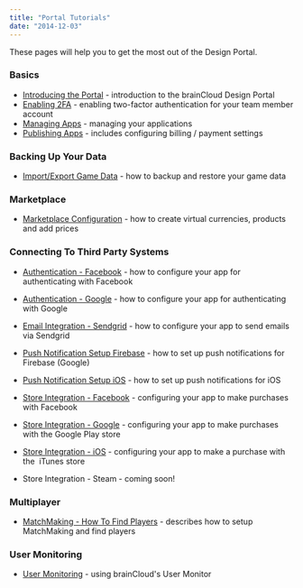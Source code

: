 ```yaml
---
title: "Portal Tutorials"
date: "2014-12-03"
---
```


These pages will help you to get the most out of the Design Portal.

### Basics

- [Introducing the Portal](https://getbraincloud.com/apidocs/portal-usage/introduction-to-the-portal) - introduction to the brainCloud Design Portal
- [Enabling 2FA](https://getbraincloud.com/apidocs/portal-usage/two-factor-authentication-for-team-members/) - enabling two-factor authentication for your team member account
- [Managing Apps](https://getbraincloud.com/apidocs/portal-usage/managing-apps/) - managing your applications
- [Publishing Apps](https://getbraincloud.com/apidocs/portal-usage/publishing-apps/) - includes configuring billing / payment settings

### Backing Up Your Data

- [Import/Export Game Data](https://getbraincloud.com/apidocs/portal-usage/importexport-game-data/) - how to backup and restore your game data

### Marketplace

- [Marketplace Configuration](https://getbraincloud.com/apidocs/portal-usage/marketplace-configuration/) - how to create virtual currencies, products and add prices

### Connecting To Third Party Systems

- [Authentication - Facebook](https://getbraincloud.com/apidocs/portal-usage/basic-configuration-facebook/) \- how to configure your app for authenticating with Facebook  
    
- [Authentication - Google](https://getbraincloud.com/apidocs/portal-usage/authentication-google/) - how to configure your app for authenticating with Google
- [Email Integration - Sendgrid](https://getbraincloud.com/apidocs/portal-usage/email-integration-sendgrid/) - how to configure your app to send emails via Sendgrid
- [Push Notification Setup Firebase](https://getbraincloud.com/apidocs/portal-usage/push-notification-setup-firebase/) - how to set up push notifications for Firebase (Google)
- [Push Notification Setup iOS](https://getbraincloud.com/apidocs/portal-usage/push-notification-setup-ios/) - how to set up push notifications for iOS
- [Store Integration - Facebook](https://getbraincloud.com/apidocs/portal-usage/store-integration-facebook/) - configuring your app to make purchases with Facebook
- [Store Integration - Google](https://getbraincloud.com/apidocs/portal-usage/store-integration-google/) - configuring your app to make purchases with the Google Play store
- [Store Integration - iOS](https://getbraincloud.com/apidocs/portal-usage/store-integration-ios/) - configuring your app to make a purchase with the  iTunes store
- Store Integration - Steam - coming soon!

### Multiplayer

- [MatchMaking - How To Find Players](https://getbraincloud.com/apidocs/portal-usage/matchmaking-how-to-find-players/) - describes how to setup MatchMaking and find players

### User Monitoring

- [User Monitoring](https://getbraincloud.com/apidocs/portal-usage/user-monitoring/) - using brainCloud's User Monitor
